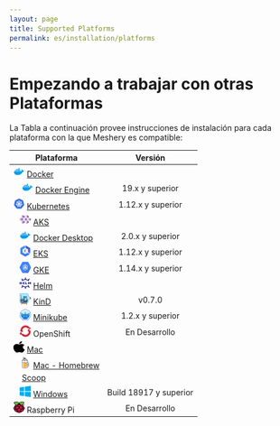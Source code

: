 ```yaml
---
layout: page
title: Supported Platforms
permalink: es/installation/platforms
---
```


# Empezando a trabajar con otras Plataformas<a name="compatibility-matrix"></a>

La Tabla a continuación provee instrucciones de instalación para cada plataforma con la que Meshery es compatible:

| Plataforma                                                                                                                                            |        Versión         |
| ----------------------------------------------------------------------------------------------------------------------------------------------------- | :--------------------: |
| <img src="/docs/assets/img/platforms/docker.svg" width="20" height="20" /> [Docker](/docs/installation/platforms/docker)                              |                        |
| &nbsp;&nbsp;&nbsp; <img src="/docs/assets/img/platforms/docker.svg" width="20" height="20" /> [Docker Engine](/docs/installation/platforms/docker)    |    19.x y superior     |
| <img src="/docs/assets/img/platforms/kubernetes.svg" width="20" height="20" /> [Kubernetes](/docs/installation/platforms/kubernetes)                  |   1.12.x y superior    |
| &nbsp;&nbsp;&nbsp;<img src="/docs/assets/img/platforms/aks.svg" width="20" height="20" /> [AKS](/docs/installation/platforms/aks)                     |                        |
| &nbsp;&nbsp;&nbsp;<img src="/docs/assets/img/platforms/docker.svg" width="20" height="20" /> [Docker Desktop](/docs/installation/platforms/docker)    |    2.0.x y superior    |
| &nbsp;&nbsp;&nbsp;<img src="/docs/assets/img/platforms/eks.png" width="20" height="20" /> [EKS](/docs/installation/platforms/eks)                     |   1.12.x y superior    |
| &nbsp;&nbsp;&nbsp;<img src="/docs/assets/img/platforms/gke.png" width="20" height="20" /> [GKE](/docs/installation/platforms/gke)                     |   1.14.x y superior    |
| &nbsp;&nbsp;&nbsp;<img src="/docs/assets/img/platforms/helm.svg" width="20" height="20" /> [Helm](/docs/installation/platforms/kubernetes#using-helm) |                        |
| &nbsp;&nbsp;&nbsp;<img src="/docs/assets/img/platforms/kind.png" width="20" height="20" /> [KinD](/docs/installation/platforms/kind)                  |         v0.7.0         |
| &nbsp;&nbsp;&nbsp;<img src="/docs/assets/img/platforms/minikube.png" width="20" height="20" /> [Minikube](/docs/installation/platforms/minikube)      |    1.2.x y superior    |
| &nbsp;&nbsp;&nbsp;<img src="/docs/assets/img/platforms/openshift.svg" width="20" height="20" /> OpenShift                                             |     En Desarrollo      |
| <img src="/docs/assets/img/platforms/apple.svg" width="20" height="20" vertical-align="middle" /> [Mac](/docs/installation#mac-or-linux)              |                        |
| &nbsp;&nbsp;&nbsp;<img src="/docs/assets/img/platforms/homebrew.png" width="20" height="20" /> [Mac - Homebrew](/docs/installation#mac-or-linux)      |                        |
| &nbsp;&nbsp;&nbsp; [Scoop](/docs/installation#windows)                                                                                                |                        |
| &nbsp;&nbsp;&nbsp;<img src="/docs/assets/img/platforms/wsl2.png" width="20" height="20" /> [Windows](/docs/installation/platforms/windows)            | Build 18917 y superior |
| <img src="/docs/assets/img/platforms/raspberry-pi.png" width="20" height="20" /> Raspberry Pi                                                         |     En Desarrollo      |
